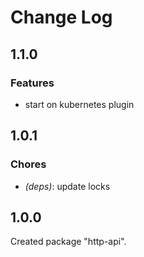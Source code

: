 # Change Log

## 1.1.0

### Features

- start on kubernetes plugin


## 1.0.1

### Chores

- _(deps)_: update locks


## 1.0.0

Created package "http-api".

